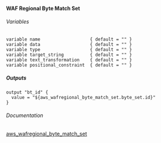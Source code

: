 #### WAF Regional Byte Match Set


###### Variables
```
variable name                   { default = "" }
variable data                   { default = "" }
variable type                   { default = "" }
variable target_string          { default = "" }
variable text_transformation    { default = "" }
variable positional_constraint  { default = "" }
```

##### Outputs
```
output "bt_id" {
  value = "${aws_wafregional_byte_match_set.byte_set.id}"
}
```

###### Documentation
[aws_wafregional_byte_match_set](https://www.terraform.io/docs/providers/aws/r/wafregional_byte_match_set.html)
